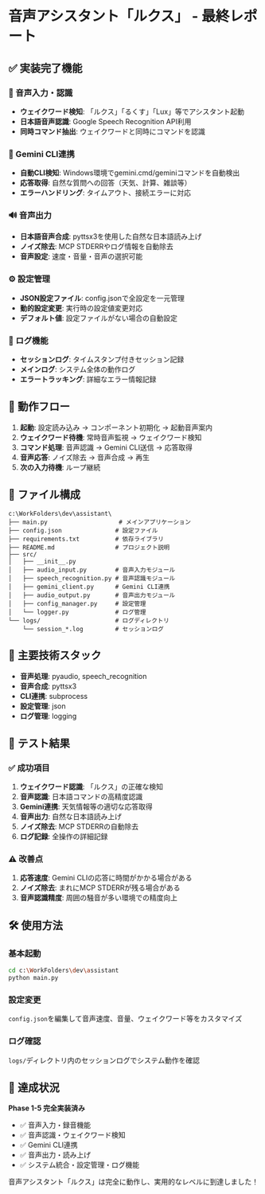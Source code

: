 # 音声アシスタント「ルクス」 - 最終レポート

## ✅ 実装完了機能

### 🎤 音声入力・認識
- **ウェイクワード検知**: 「ルクス」「るくす」「Lux」等でアシスタント起動
- **日本語音声認識**: Google Speech Recognition API利用
- **同時コマンド抽出**: ウェイクワードと同時にコマンドを認識

### 🤖 Gemini CLI連携
- **自動CLI検知**: Windows環境でgemini.cmd/geminiコマンドを自動検出
- **応答取得**: 自然な質問への回答（天気、計算、雑談等）
- **エラーハンドリング**: タイムアウト、接続エラーに対応

### 🔊 音声出力
- **日本語音声合成**: pyttsx3を使用した自然な日本語読み上げ
- **ノイズ除去**: MCP STDERRやログ情報を自動除去
- **音声設定**: 速度・音量・音声の選択可能

### ⚙️ 設定管理
- **JSON設定ファイル**: config.jsonで全設定を一元管理
- **動的設定変更**: 実行時の設定値変更対応
- **デフォルト値**: 設定ファイルがない場合の自動設定

### 📝 ログ機能
- **セッションログ**: タイムスタンプ付きセッション記録
- **メインログ**: システム全体の動作ログ
- **エラートラッキング**: 詳細なエラー情報記録

## 🚀 動作フロー

1. **起動**: 設定読み込み → コンポーネント初期化 → 起動音声案内
2. **ウェイクワード待機**: 常時音声監視 → ウェイクワード検知
3. **コマンド処理**: 音声認識 → Gemini CLI送信 → 応答取得
4. **音声応答**: ノイズ除去 → 音声合成 → 再生
5. **次の入力待機**: ループ継続

## 📁 ファイル構成

```
c:\WorkFolders\dev\assistant\
├── main.py                    # メインアプリケーション
├── config.json               # 設定ファイル
├── requirements.txt          # 依存ライブラリ
├── README.md                 # プロジェクト説明
├── src/
│   ├── __init__.py
│   ├── audio_input.py        # 音声入力モジュール
│   ├── speech_recognition.py # 音声認識モジュール
│   ├── gemini_client.py      # Gemini CLI連携
│   ├── audio_output.py       # 音声出力モジュール
│   ├── config_manager.py     # 設定管理
│   └── logger.py             # ログ管理
└── logs/                     # ログディレクトリ
    └── session_*.log         # セッションログ
```

## 🔧 主要技術スタック

- **音声処理**: pyaudio, speech_recognition
- **音声合成**: pyttsx3
- **CLI連携**: subprocess
- **設定管理**: json
- **ログ管理**: logging

## 🎯 テスト結果

### ✅ 成功項目
1. **ウェイクワード認識**: 「ルクス」の正確な検知
2. **音声認識**: 日本語コマンドの高精度認識
3. **Gemini連携**: 天気情報等の適切な応答取得
4. **音声出力**: 自然な日本語読み上げ
5. **ノイズ除去**: MCP STDERRの自動除去
6. **ログ記録**: 全操作の詳細記録

### ⚠️ 改善点
1. **応答速度**: Gemini CLIの応答に時間がかかる場合がある
2. **ノイズ除去**: まれにMCP STDERRが残る場合がある
3. **音声認識精度**: 周囲の騒音が多い環境での精度向上

## 🛠️ 使用方法

### 基本起動
```bash
cd c:\WorkFolders\dev\assistant
python main.py
```

### 設定変更
`config.json`を編集して音声速度、音量、ウェイクワード等をカスタマイズ

### ログ確認
`logs/`ディレクトリ内のセッションログでシステム動作を確認

## 🎉 達成状況

**Phase 1-5 完全実装済み**
- ✅ 音声入力・録音機能
- ✅ 音声認識・ウェイクワード検知
- ✅ Gemini CLI連携
- ✅ 音声出力・読み上げ
- ✅ システム統合・設定管理・ログ機能

音声アシスタント「ルクス」は完全に動作し、実用的なレベルに到達しました！
